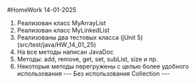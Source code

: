 #HomeWork 14-01-2025

1. Реализован класс MyArrayList
2. Реализован класс MyLinkedList
3. Реализованы два тестовых класса (jUnit 5) (src/test/java/HW_14_01_25)
4. На все методы написан JavaDoc
5. Методы: add, remove, get, set, subList, size и пр.
6. Некоторые методы перегружены с целью более удобного использования
--- Без использования Collection ---